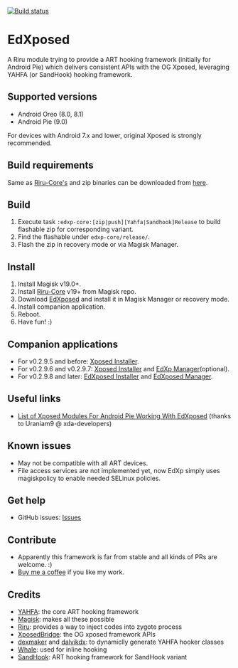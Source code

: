 [![Build status](https://ci.appveyor.com/api/projects/status/qu3vj1d64nqia1b8/branch/master?svg=true)](https://ci.appveyor.com/project/ElderDrivers/edxposed/branch/master)

# EdXposed

A Riru module trying to provide a ART hooking framework (initially for Android Pie) which delivers consistent APIs with the OG Xposed, leveraging YAHFA (or SandHook) hooking framework.

## Supported versions

- Android Oreo (8.0, 8.1) 
- Android Pie (9.0)

For devices with Android 7.x and lower, original Xposed is strongly recommended.

## Build requirements

Same as [Riru-Core's](https://github.com/RikkaApps/Riru/blob/master/README.md#build-requirements)
and zip binaries can be downloaded from [here](http://gnuwin32.sourceforge.net/packages/zip.htm).

## Build

1. Execute task `:edxp-core:[zip|push][Yahfa|Sandhook]Release` to build flashable zip for corresponding variant.
2. Find the flashable under `edxp-core/release/`.
3. Flash the zip in recovery mode or via Magisk Manager.

## Install

1. Install Magisk v19.0+.
2. Install [Riru-Core](https://github.com/RikkaApps/Riru/releases) v19+ from Magisk repo.
3. Download [EdXposed](https://github.com/solohsu/EdXposed/releases) and install it in Magisk Manager or recovery mode.
4. Install companion application.
4. Reboot.
5. Have fun! :)

## Companion applications

- For v0.2.9.5 and before: [Xposed Installer](https://github.com/DVDAndroid/XposedInstaller).
- For v0.2.9.6 and v0.2.9.7: [Xposed Installer](https://github.com/DVDAndroid/XposedInstaller) and [EdXp Manager](https://github.com/solohsu/EdXpManager)(optional).
- For v0.2.9.8 and later: [EdXposed Installer](https://github.com/solohsu/XposedInstaller) and [EdXposed Manager](https://github.com/ElderDrivers/EdXposedManager).

## Useful links

- [List of Xposed Modules For Android Pie Working With EdXposed](https://forum.xda-developers.com/xposed/list-xposed-modules-android-pie-ed-t3892768) (thanks to Uraniam9 @ xda-developers)

## Known issues

- May not be compatible with all ART devices.
- File access services are not implemented yet, now EdXp simply uses magiskpolicy to enable needed SELinux policies.

## Get help

- GitHub issues: [Issues](https://github.com/solohsu/EdXposed/issues/)

## Contribute

- Apparently this framework is far from stable and all kinds of PRs are welcome. :)
- [Buy me a coffee](https://www.paypal.me/givin2u) if you like my work.

## Credits 

- [YAHFA](https://github.com/rk700/YAHFA): the core ART hooking framework
- [Magisk](https://github.com/topjohnwu/Magisk/): makes all these possible
- [Riru](https://github.com/RikkaApps/Riru): provides a way to inject codes into zygote process
- [XposedBridge](https://github.com/rovo89/XposedBridge): the OG xposed framework APIs
- [dexmaker](https://github.com/linkedin/dexmaker) and [dalvikdx](https://github.com/JakeWharton/dalvik-dx): to dynamiclly generate YAHFA hooker classes
- [Whale](https://github.com/asLody/whale): used for inline hooking
- [SandHook](https://github.com/ganyao114/SandHook/): ART hooking framework for SandHook variant

